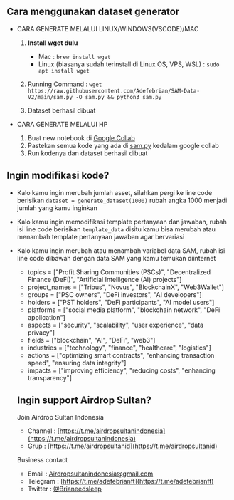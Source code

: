 ## Cara menggunakan dataset generator

 

- CARA GENERATE MELALUI  LINUX/WINDOWS(VSCODE)/MAC

  1. **Install wget dulu** 
     - Mac : `brew install wget`
     - Linux (biasanya sudah terinstall di Linux OS, VPS, WSL) : `sudo apt install wget`
     
  2. Running Command : `wget https://raw.githubusercontent.com/Adefebrian/SAM-Data-V2/main/sam.py -O sam.py && python3 sam.py`

  3.  Dataset berhasil dibuat

- CARA GENERATE MELALUI HP

  1. Buat new notebook di [Google Collab](https://colab.google/) 
  2. Pastekan semua kode yang ada di [sam.py](https://github.com/Adefebrian/SAM-Data-V2/blob/main/sam.py) kedalam google collab
  3. Run kodenya dan dataset berhasil dibuat 

## Ingin modifikasi kode?

 - Kalo kamu ingin merubah jumlah asset, silahkan pergi ke line code berisikan `dataset = generate_dataset(1000)` rubah angka 1000 menjadi jumlah yang kamu inginkan 
 - Kalo kamu ingin memodifikasi template pertanyaan dan jawaban, rubah isi line code berisikan `template_data` disitu kamu bisa merubah atau menambah template pertanyaan jawaban agar bervariasi 
 - Kalo kamu ingin merubah atau menambah variabel data SAM, rubah isi line code dibawah dengan data SAM yang kamu temukan diinternet  
    - topics = ["Profit Sharing Communities (PSCs)", "Decentralized Finance (DeFi)", "Artificial Intelligence (AI) projects"]
    - project_names = ["Tribus", "Novus", "BlockchainX", "Web3Wallet"]
    - groups = ["PSC owners", "DeFi investors", "AI developers"]
    - holders = ["PST holders", "DeFi participants", "AI model users"]
    - platforms = ["social media platform", "blockchain network", "DeFi application"]
   - aspects = ["security", "scalability", "user experience", "data privacy"]
    - fields = ["blockchain", "AI", "DeFi", "web3"]
    - industries = ["technology", "finance", "healthcare", "logistics"]
    - actions = ["optimizing smart contracts", "enhancing transaction speed", "ensuring data integrity"]
    - impacts = ["improving efficiency", "reducing costs", "enhancing transparency"]

   ## Ingin support Airdrop Sultan? 
   Join Airdrop Sultan Indonesia 
   - Channel : [https://t.me/airdropsultanindonesia](https://t.me/airdropsultanindonesia)
   -  Grup : [https://t.me/airdropsultanid](https://t.me/airdropsultanid) 
   
   Business contact  
   - Email : Airdropsultanindonesia@gmail.com 
   - Telegram : [https://t.me/adefebrianft](https://t.me/adefebrianft) 
   - Twitter : [@Brianeedsleep](https://x.com/brianeedsleep)
    
 


